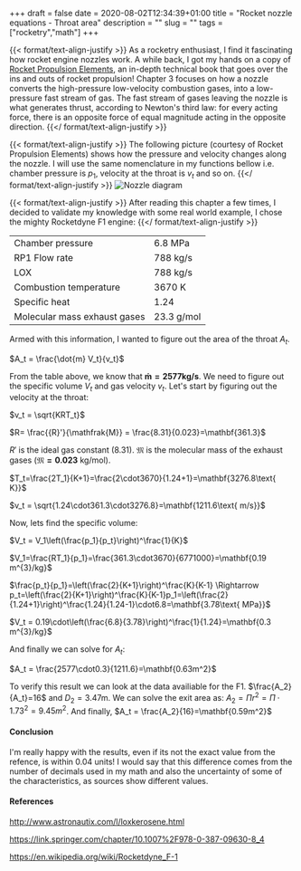 +++ 
draft = false
date = 2020-08-02T12:34:39+01:00
title = "Rocket nozzle equations - Throat area"
description = ""
slug = "" 
tags = ["rocketry","math"]
+++

{{< format/text-align-justify >}}
As a rocketry enthusiast, I find it fascinating how rocket engine nozzles work. A while back, I got my hands on a copy of <a href="http://mae-nas.eng.usu.edu/MAE_5540_Web/propulsion_systems/subpages/Rocket_Propulsion_Elements.pdf" target="_blank">Rocket Propulsion Elements</a>, an in-depth technical book that goes over the ins and outs of rocket propulsion! Chapter 3 focuses on how a nozzle converts the high-pressure low-velocity combustion gases, into a low-pressure fast stream of gas. The fast stream of gases leaving the nozzle is what generates thrust, according to Newton's third law: for every acting force, there is an opposite force of equal magnitude acting in the opposite direction.
{{</ format/text-align-justify >}}

{{< format/text-align-justify >}}
The following picture (courtesy of Rocket Propulsion Elements) shows how the pressure and velocity changes along the nozzle. I will use the same nomenclature in my functions bellow i.e. chamber pressure is $p_1$, velocity at the throat is $v_t$ and so on.
{{</ format/text-align-justify >}}
![](../../images/Nozzle/nozzle_diagram.png "Nozzle diagram")

{{< format/text-align-justify >}}
After reading this chapter a few times, I decided to validate my knowledge with some real world example, I chose the mighty Rocketdyne F1 engine:
{{</ format/text-align-justify >}}

|                              |             |
|------------------------------|-------------|
| Chamber pressure             | 6\.8 MPa    |
| RP1 Flow rate                | 788 kg/s    |
| LOX                          | 788 kg/s    |
| Combustion temperature       | 3670 K      |
| Specific heat                | 1\.24       |
| Molecular mass exhaust gases | 23\.3 g/mol |

Armed with this information, I wanted to figure out the area of the throat $A_t$.

$A_t = \frac{\dot{m} V_t}{v_t}$

From the table above, we know  that $\mathbf{\dot{m} = 2577 kg/s}$. We need to figure out the specific volume $V_t$ and gas velocity $v_t$. Let's start by figuring out the velocity at the throat:

$v_t = \sqrt{KRT_t}$

$R= \frac{{R}'}{\mathfrak{M}} = \frac{8.31}{0.023}=\mathbf{361.3}$ 

${R}'$ is the ideal gas constant ($8.31$).  $\mathfrak{M}$ is the molecular mass of the exhaust gases ($\mathbf{\mathfrak{M} = 0.023\text{ kg/mol}}$). 

$T_t=\frac{2T_1}{K+1}=\frac{2\cdot3670}{1.24+1}=\mathbf{3276.8\text{ K}}$

$v_t = \sqrt{1.24\cdot361.3\cdot3276.8}=\mathbf{1211.6\text{ m/s}}$

Now, lets find the specific volume:

$V_t = V_1\left(\frac{p_1}{p_t}\right)^\frac{1}{K}$

$V_1=\frac{RT_1}{p_1}=\frac{361.3\cdot3670}{6771000}=\mathbf{0.19 m^{3}/kg}$

$\frac{p_t}{p_1}=\left(\frac{2}{K+1}\right)^\frac{K}{K-1} \Rightarrow p_t=\left(\frac{2}{K+1}\right)^\frac{K}{K-1}p_1=\left(\frac{2}{1.24+1}\right)^\frac{1.24}{1.24-1}\cdot6.8=\mathbf{3.78\text{ MPa}}$

$V_t = 0.19\cdot\left(\frac{6.8}{3.78}\right)^\frac{1}{1.24}=\mathbf{0.3 m^{3}/kg}$

And finally we can solve for $A_t$:

$A_t = \frac{2577\cdot0.3}{1211.6}=\mathbf{0.63m^2}$

To  verify this result we can look at the data availiable for the F1. $\frac{A_2}{A_t}=16$ and $D_2=3.47\text{m}$. We can solve the exit area as: $A_2=\Pi{r}^2=\Pi\cdot{1.73}^2=9.45m^2$. And finally, $A_t = \frac{A_2}{16}=\mathbf{0.59m^2}$

#### Conclusion
I'm really happy with the results, even if its not the exact value from the refence, is within 0.04 units! I would say that this difference comes from the number of decimals used in my math and also the uncertainty of some of the characteristics, as sources show different values.
#### References
http://www.astronautix.com/l/loxkerosene.html

https://link.springer.com/chapter/10.1007%2F978-0-387-09630-8_4

https://en.wikipedia.org/wiki/Rocketdyne_F-1
